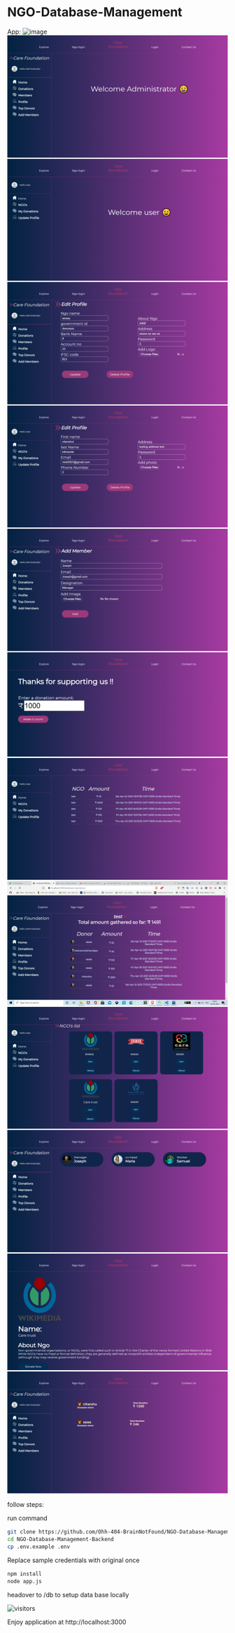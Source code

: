# NGO-Database-Management
App:
![image](images/1.png)
![image](images/2.png)
![image](images/3.png)
![image](images/4.png)
![image](images/5.png)
![image](images/6.png)
![image](images/7.png)
![image](images/8.png)
![image](images/9.png)
![image](images/10.png)
![image](images/11.png)
![image](images/12.png)
![image](images/13.png)

follow steps: 

run command 
```bash
git clone https://github.com/Ohh-404-BrainNotFound/NGO-Database-Management-Backend.git
cd NGO-Database-Management-Backend
cp .env.example .env
```
Replace sample credentials with original once

```bash
npm install
node app.js
```

headover to /db to setup data base locally

![visitors](https://visitor-badge.glitch.me/badge?page_id=ngo.ngodbms)

Enjoy application at http://localhost:3000



